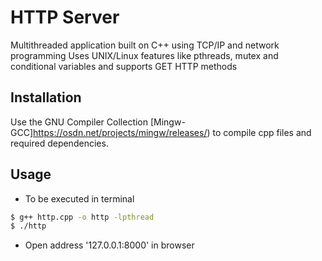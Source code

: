 # HTTP Server

Multithreaded application built on C++ using TCP/IP and network programming
Uses UNIX/Linux features like pthreads, mutex and conditional variables and supports GET HTTP methods

## Installation

Use the GNU Compiler Collection [Mingw-GCC]https://osdn.net/projects/mingw/releases/) to compile cpp files and required dependencies.


## Usage

- To be executed in terminal
```bash
$ g++ http.cpp -o http -lpthread
$ ./http
```

- Open address '127.0.0.1:8000' in browser

